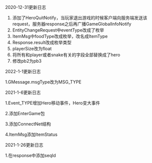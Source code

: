 2020-12-31更新日志

1. 添加了HeroQuitNotify，当玩家退出游戏的时候客户端向服务端发送该request，服务器response之后再广播GameGlobalInfoNotify
2. EntityChangeRequest中eventType改成了枚举
3. ItemMsg中foodType改成枚举，改名成ItemType
4. Response.result改成枚举类型
5. playerSize改为float
6. 将所有和player或者snake有关的字段全部替换成了hero
7. 修改pb2为pb3



2022-1-1更新日志

1.GMessage.msgType改为MSG_TYPE



2021-1-6更新日志

1.Event_TYPE增加Hero移动事件，Hero变大事件

2.添加EnterGame包

3.添加ConnectNet结构

4.ItemMsg添加ItemStatus



2021-1-26更新日志

1.在response中添加seqId


